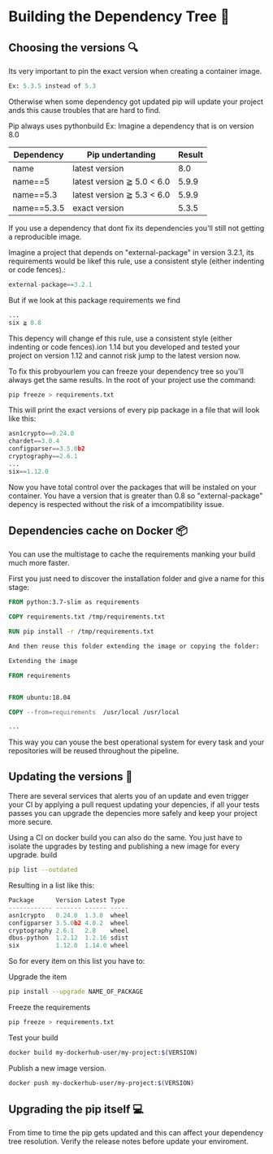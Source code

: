 # Building the Dependency Tree 🌲

## Choosing the versions 🔍

Its very important to pin the exact version when creating a container image.

```python
Ex: 5.3.5 instead of 5.3
```

Otherwise when some dependency got updated pip will update your project ands this cause troubles that are hard to find.

Pip always uses pythonbuild
Ex: Imagine a dependency that is on version 8.0

| Dependency  | Pip undertanding           | Result |
| ----------- | -------------------------- | ------ |
| name        | latest version             | 8.0    |
| name==5     | latest version ≧ 5.0 < 6.0 | 5.9.9  |
| name==5.3   | latest version ≧ 5.3 < 6.0 | 5.9.9  |
| name==5.3.5 | exact version              | 5.3.5  |

If you use a dependency that dont fix its dependencies you'll still not getting a reproducible image.

Imagine a project that depends on "external-package" in version 3.2.1, its requirements would be likef this rule, use a consistent style (either indenting or code fences).:

```python
external-package==3.2.1
```

But if we look at this package requirements we find

```python
...
six ≧ 0.8
```

This depency will change ef this rule, use a consistent style (either indenting or code fences).ion 1.14 but you developed and tested your project on version 1.12 and cannot risk jump to the latest version now.

To fix this probyourlem you can freeze your dependency tree so you'll always get the same results. In the root of your project use the command:

```sh
pip freeze > requirements.txt
```

This will print the exact versions of every pip package in a file that will look like this:

```python
asn1crypto==0.24.0
chardet==3.0.4
configparser==3.5.0b2
cryptography==2.6.1
...
six==1.12.0
```

Now you have total control over the packages that will be instaled on your container. You have a version that is greater than 0.8 so "external-package" depency is respected without the risk of a imcompatibility issue.

## Dependencies cache on Docker 📦

You can use the multistage to cache the requirements manking your build much more faster.

First you just need to discover the installation folder and give a name for this stage:

```dockerfile
FROM python:3.7-slim as requirements

COPY requirements.txt /tmp/requirements.txt

RUN pip install -r /tmp/requirements.txt

And then reuse this folder extending the image or copying the folder:

Extending the image

FROM requirements


FROM ubuntu:18.04

COPY --from=requirements  /usr/local /usr/local

...
```

This way you can youse the best operational system for every task and your repositories will be reused throughout the pipeline.

## Updating the versions 📩

There are several services that alerts you of an update and even trigger your CI by applying a pull request updating your depencies, if all your tests passes you can upgrade the depencies more safely and keep your project more secure.

Using a CI on docker build you can also do the same. You just have to isolate the upgrades by testing and publishing a new image for every upgrade.
build

```sh
pip list --outdated
```

Resulting in a list like this:

```python
Package      Version Latest Type
------------ ------- ------ -----
asn1crypto   0.24.0  1.3.0  wheel
configparser 3.5.0b2 4.0.2  wheel
cryptography 2.6.1   2.8    wheel
dbus-python  1.2.12  1.2.16 sdist
six          1.12.0  1.14.0 wheel
```

So for every item on this list you have to:

Upgrade the item

```sh
pip install --upgrade NAME_OF_PACKAGE
```

Freeze the requirements

```sh
pip freeze > requirements.txt
```

Test your build

```sh
docker build my-dockerhub-user/my-project:$(VERSION)
```

Publish a new image version.

```sh
docker push my-dockerhub-user/my-project:$(VERSION)
```

## Upgrading the pip itself 💻

From time to time the pip gets updated and this can affect your dependency tree resolution. Verify the release notes before update your enviroment.
